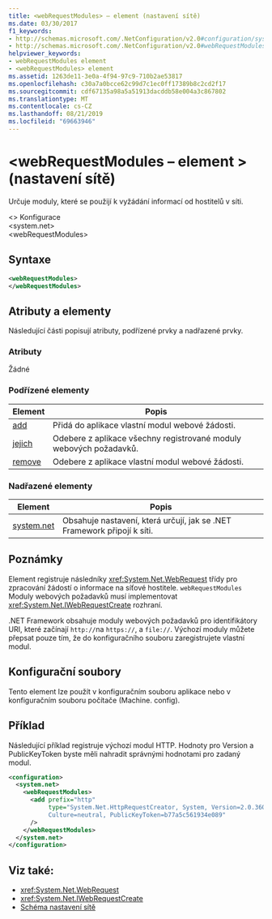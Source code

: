 ```yaml
---
title: <webRequestModules> – element (nastavení sítě)
ms.date: 03/30/2017
f1_keywords:
- http://schemas.microsoft.com/.NetConfiguration/v2.0#configuration/system.net/webRequestModules
- http://schemas.microsoft.com/.NetConfiguration/v2.0#webRequestModules
helpviewer_keywords:
- webRequestModules element
- <webRequestModules> element
ms.assetid: 1263de11-3e0a-4f94-97c9-710b2ae53817
ms.openlocfilehash: c30a7a0bcce62c99d7c1ec0ff17389b8c2cd2f17
ms.sourcegitcommit: cdf67135a98a5a51913dacddb58e004a3c867802
ms.translationtype: MT
ms.contentlocale: cs-CZ
ms.lasthandoff: 08/21/2019
ms.locfileid: "69663946"
---
```

# <a name="webrequestmodules-element-network-settings"></a>\<webRequestModules – element > (nastavení sítě)
Určuje moduly, které se použijí k vyžádání informací od hostitelů v síti.  
  
 \<> Konfigurace  
\<system.net>  
\<webRequestModules>  
  
## <a name="syntax"></a>Syntaxe  
  
```xml  
<webRequestModules>   
</webRequestModules>  
```  
  
## <a name="attributes-and-elements"></a>Atributy a elementy  
 Následující části popisují atributy, podřízené prvky a nadřazené prvky.  
  
### <a name="attributes"></a>Atributy  
 Žádné  
  
### <a name="child-elements"></a>Podřízené elementy  
  
|**Element**|**Popis**|  
|-----------------|---------------------|  
|[add](add-element-for-webrequestmodules-network-settings.md)|Přidá do aplikace vlastní modul webové žádosti.|  
|[jejich](clear-element-for-webrequestmodules-network-settings.md)|Odebere z aplikace všechny registrované moduly webových požadavků.|  
|[remove](remove-element-for-webrequestmodules-network-settings.md)|Odebere z aplikace vlastní modul webové žádosti.|  
  
### <a name="parent-elements"></a>Nadřazené elementy  
  
|**Element**|**Popis**|  
|-----------------|---------------------|  
|[system.net](system-net-element-network-settings.md)|Obsahuje nastavení, která určují, jak se .NET Framework připojí k síti.|  
  
## <a name="remarks"></a>Poznámky  
 Element registruje následníky <xref:System.Net.WebRequest> třídy pro zpracování žádostí o informace na síťové hostitele. `webRequestModules` Moduly webových požadavků musí implementovat <xref:System.Net.IWebRequestCreate> rozhraní.  
  
 .NET Framework obsahuje moduly webových požadavků pro identifikátory URI, které začínají `http://`na `https://`, a `file://`. Výchozí moduly můžete přepsat pouze tím, že do konfiguračního souboru zaregistrujete vlastní modul.  
  
## <a name="configuration-files"></a>Konfigurační soubory  
 Tento element lze použít v konfiguračním souboru aplikace nebo v konfiguračním souboru počítače (Machine. config).  
  
## <a name="example"></a>Příklad  
 Následující příklad registruje výchozí modul HTTP. Hodnoty pro Version a PublicKeyToken byste měli nahradit správnými hodnotami pro zadaný modul.  
  
```xml  
<configuration>  
  <system.net>  
    <webRequestModules>  
      <add prefix="http"  
           type="System.Net.HttpRequestCreator, System, Version=2.0.3600.0,  
           Culture=neutral, PublicKeyToken=b77a5c561934e089"  
      />  
    </webRequestModules>  
  </system.net>  
</configuration>  
```  
  
## <a name="see-also"></a>Viz také:

- <xref:System.Net.WebRequest>
- <xref:System.Net.IWebRequestCreate>
- [Schéma nastavení sítě](index.md)
